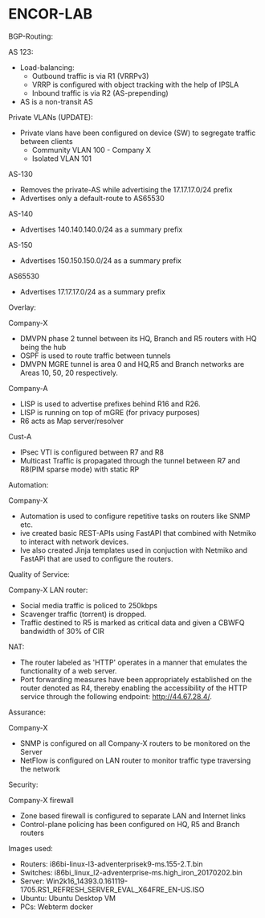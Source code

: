 # ENCOR-LAB

BGP-Routing:

AS 123:
- Load-balancing:
  - Outbound traffic is via R1 (VRRPv3)
  - VRRP is configured with object tracking with the help
    of IPSLA
  - Inbound traffic is via R2 (AS-prepending)
- AS is a non-transit AS

Private VLANs (UPDATE):
   - Private vlans have been configured on device (SW) to segregate traffic between clients
       - Community VLAN 100 - Company X
       - Isolated VLAN 101

AS-130
  - Removes the private-AS while advertising the 17.17.17.0/24 prefix
  - Advertises only a default-route to AS65530

AS-140
  - Advertises 140.140.140.0/24 as a summary prefix

AS-150
  - Advertises 150.150.150.0/24 as a summary prefix  

AS65530
  - Advertises 17.17.17.0/24 as a summary prefix


Overlay:

Company-X
  - DMVPN phase 2 tunnel between its HQ, Branch and R5 routers with HQ being the hub
  - OSPF is used to route traffic between tunnels
  - DMVPN MGRE tunnel is area 0 and HQ,R5 and Branch networks are Areas 10, 50, 20 respectively.

Company-A
  - LISP is used to advertise prefixes behind R16 and R26.
  - LISP is running on top of mGRE (for privacy purposes)
  - R6 acts as Map server/resolver

Cust-A
  - IPsec VTI is configured between R7 and R8
  - Multicast Traffic is propagated through the tunnel between R7 and R8(PIM sparse mode) with static RP


Automation:

Company-X
  - Automation is used to configure repetitive tasks on routers like SNMP etc.
  - ive created basic REST-APIs using FastAPI that combined with Netmiko to interact with network devices.
  - Ive also created Jinja templates used in conjuction with Netmiko and FastAPi that are used to configure the routers.


Quality of Service:

Company-X LAN router:
  - Social media traffic is policed to 250kbps
  - Scavenger traffic (torrent) is dropped.
  - Traffic destined to R5 is marked as critical data and given a CBWFQ bandwidth of 30% of CIR


NAT:

  - The router labeled as 'HTTP' operates in a manner that emulates the functionality of a web server.     
  - Port forwarding measures have been appropriately established on the router denoted as R4, thereby enabling the accessibility of the HTTP service through the following endpoint: http://44.67.28.4/.


Assurance:

Company-X
  - SNMP is configured on all Company-X routers to be monitored on the Server
  - NetFlow is configured on LAN router to monitor traffic type traversing the network


Security:

Company-X firewall
  - Zone based firewall is configured to separate LAN and Internet links
  - Control-plane policing has been configured on HQ, R5 and Branch routers


Images used:

  - Routers:  i86bi-linux-l3-adventerprisek9-ms.155-2.T.bin
  - Switches: i86bi_linux_l2-adventerprise-ms.high_iron_20170202.bin
  - Server:   Win2k16_14393.0.161119-1705.RS1_REFRESH_SERVER_EVAL_X64FRE_EN-US.ISO
  - Ubuntu:   Ubuntu Desktop VM
  - PCs:      Webterm docker